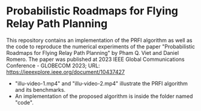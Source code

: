 # Probabilistic Roadmaps for Flying Relay Path Planning

This repository contains an implementation of the PRFI algorithm as well as the
code to reproduce the numerical experiments of the paper "Probabilistic Roadmaps
for Flying Relay Path Planning" by Pham Q. Viet and Daniel Romero. The paper was
published at 2023 IEEE Global Communications Conference - GLOBECOM 2023; URL:
https://ieeexplore.ieee.org/document/10437427

- "illu-video-1.mp4" and "illu-video-2.mp4" illustrate the PRFI algorithm and
  its benchmarks.
- An implementation of the proposed algorithm is inside the folder named "code".